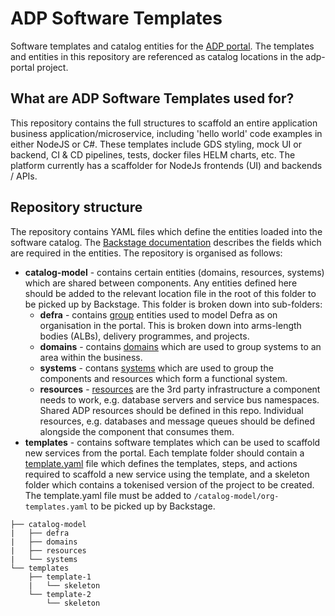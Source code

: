 # ADP Software Templates
Software templates and catalog entities for the [ADP portal](https://github.com/defra-adp-sandpit/adp-portal). The templates and entities in this repository are referenced as catalog locations in the adp-portal project.

## What are ADP Software Templates used for?
This repository contains the full structures to scaffold an entire application business application/microservice, including 'hello world' code examples in either NodeJS or C#. These templates include GDS styling, mock UI or backend, CI & CD pipelines, tests, docker files HELM charts, etc. The platform currently has a scaffolder for NodeJs frontends (UI) and backends / APIs. 

## Repository structure
The repository contains YAML files which define the entities loaded into the software catalog. The [Backstage documentation](https://backstage.io/docs/features/software-catalog/descriptor-format) describes the fields which are required in the entities. The repository is organised as follows:

* **catalog-model** - contains certain entities (domains, resources, systems) which are shared between components. Any entities defined here should be added to the relevant location file in the root of this folder to be picked up by Backstage. This folder is broken down into sub-folders:
    * **defra** - contains [group](https://backstage.io/docs/features/software-catalog/system-model#group) entities used to model Defra as on organisation in the portal. This is broken down into arms-length bodies (ALBs), delivery programmes, and projects.
    * **domains** - contains [domains](https://backstage.io/docs/features/software-catalog/system-model#domain) which are used to group systems to an area within the business.
    * **systems** - contans [systems](https://backstage.io/docs/features/software-catalog/system-model#system) which are used to group the components and resources which form a functional system.
    * **resources** - [resources](https://backstage.io/docs/features/software-catalog/system-model#resource) are the 3rd party infrastructure a component needs to work, e.g. database servers and service bus namespaces. Shared ADP resources should be defined in this repo. Individual resources, e.g. databases and message queues should be defined alongside the component that consumes them.
* **templates** - contains software templates which can be used to scaffold new services from the portal. Each template folder should contain a [template.yaml](https://backstage.io/docs/features/software-catalog/descriptor-format#kind-template) file which defines the templates, steps, and actions required to scaffold a new service using the template, and a skeleton folder which contains a tokenised version of the project to be created. The template.yaml file must be added to `/catalog-model/org-templates.yaml` to be picked up by Backstage.

```
├── catalog-model
|   ├── defra
|   ├── domains
|   ├── resources
|   └── systems
└── templates
    ├── template-1
    |   └── skeleton
    └── template-2
        └── skeleton
```
